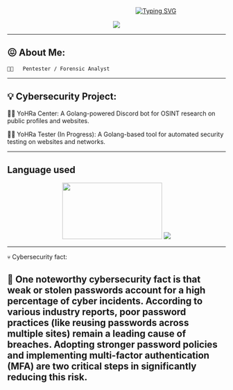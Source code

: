 ㅤㅤㅤㅤㅤㅤㅤㅤㅤㅤㅤㅤㅤㅤㅤㅤㅤㅤㅤㅤㅤㅤㅤ[![Typing SVG](https://readme-typing-svg.herokuapp.com/?lines=YoHRA+Unit+Type+A+N°2)](https://git.io/typing-svg)

<p align="center">
    <img align="center" src="https://c.tenor.com/ECxArdaecCAAAAAC/tenor.gif">
</p>

---

## 😖 About Me:

    👩‍💻   Pentester / Forensic Analyst

---

## 💡 Cybersecurity Project:

🫳🏻 YoHRa Center: A Golang-powered Discord bot for OSINT research on public profiles and websites.

🫴🏻 YoHRa Tester (In Progress): A Golang-based tool for automated security testing on websites and networks.


---
## Language used

<p align="center">
    <img height="130px" width="230px" src="https://i.ibb.co/5xs8MjK/kisspng-bash-scalable-vector-graphics-logo-printf-format-s-5c75b46bedb4e1-0025959815512177719737-rem.png">
    <img src="https://i.ibb.co/XFQP1ZN/power-to-the-linux.png">
</p>

---

💀 Cybersecurity fact:

👾 One noteworthy cybersecurity fact is that weak or stolen passwords account for a high percentage of cyber incidents. According to various industry reports, poor password practices (like reusing passwords across multiple sites) remain a leading cause of breaches. Adopting stronger password policies and implementing multi-factor authentication (MFA) are two critical steps in significantly reducing this risk.
---
